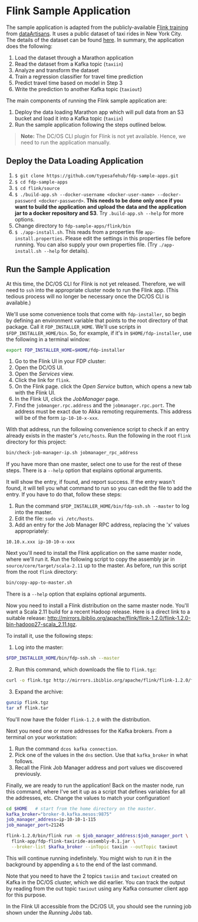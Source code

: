 # Flink Sample Application

The sample application is adapted from the publicly-available [Flink training](http://dataartisans.github.io/flink-training/) from [dataArtisans](http://data-artisans.com/). It uses a public dataset of taxi rides in New York City. The details of the dataset can be found [here](http://dataartisans.github.io/flink-training/exercises/taxiData.html). In summary, the application does the following:

1. Load the dataset through a Marathon application
2. Read the dataset from a Kafka topic (`taxiin`)
3. Analyze and transform the dataset
4. Train a regression classifier for travel time prediction
5. Predict travel time based on model in Step 3
6. Write the prediction to another Kafka topic (`taxiout`)

The main components of running the Flink sample application are:

1. Deploy the data loading Marathon app which will pull data from an S3 bucket and load it into a Kafka topic (`taxiin`)
2. Run the sample application following the steps outlined below.

> **Note:** The DC/OS CLI plugin for Flink is not yet available. Hence, we need to run the application manually.

## Deploy the Data Loading Application
1. `$ git clone https://github.com/typesafehub/fdp-sample-apps.git`
2. `$ cd fdp-sample-apps`
3. `$ cd flink/source`
4. `$ ./build-app.sh --docker-username <docker-user-name> --docker-password <docker-password>`. **This needs to be done only once if you want to build the application and upload the data and the application jar to a docker repository and S3**. Try `.build-app.sh --help` for more options.
5. Change directory to `fdp-sample-apps/flink/bin`
6. `$ ./app-install.sh`. This reads from a properties file `app-install.properties`. Please edit the settings in this properties file before running. You can also supply your own properties file. (Try `./app-install.sh --help` for details).

## Run the Sample Application

At this time, the DC/OS CLI for Flink is not yet released. Therefore, we will need to `ssh` into the appropriate cluster node to run the Flink app. (This tedious process will no longer be necessary once the DC/OS CLI is available.)

We'll use some convenience tools that come with `fdp-installer`, so begin by defining an environment variable that points to the root directory of that package. Call it `FDP_INSTALLER_HOME`. We'll use scripts in `$FDP_INSTALLER_HOME/bin`. So, for example, if it's in `$HOME/fdp-installer`, use the following in a terminal window:

```bash
export FDP_INSTALLER_HOME=$HOME/fdp-installer
```

1. Go to the Flink UI in your FDP cluster:
  1. Open the DC/OS UI.
  2. Open the _Services_ view.
  3. Click the link for `flink`.
  4. On the Flink page. click the _Open Service_ button, which opens a new tab with the Flink UI.
2. In the Flink UI, click the _JobManager_ page.
3. Find the `jobmanger.rpc.address` and the `jobmanager.rpc.port`. The address must be exact due to Akka remoting requirements. This address will be of the form `ip-10-10-x-xxx`.

With that address, run the following convenience script to check if an entry already exists in the master's `/etc/hosts`. Run the following in the root `flink` directory for this project:

```bash
bin/check-job-manager-ip.sh jobmanager_rpc_address
```

If you have more than one master, select one to use for the rest of these steps. There is a `--help` option that explains optional arguments.

It will show the entry, if found, and report success. If the entry wasn't found, it will tell you what command to run so you can edit the file to add the entry. If you have to do that, follow these steps:

1. Run the command `$FDP_INSTALLER_HOME/bin/fdp-ssh.sh --master` to log into the master.
2. Edit the file: `sudo vi /etc/hosts`.
3. Add an entry for the Job Manager RPC address, replacing the 'x' values appropriately:
```text
10.10.x.xxx ip-10-10-x-xxx
```

Next you'll need to install the Flink application on the same master node, where we'll run it.
Run the following script to copy the assembly jar in `source/core/target/scala-2.11` up to the master. As before, run this script from the root `flink` directory:

```bash
bin/copy-app-to-master.sh
```

There is a `--help` option that explains optional arguments.

Now you need to install a Flink distribution on the same master node. You'll want a Scala 2.11 build for a recent Hadoop release. Here is a direct link to a suitable release: http://mirrors.ibiblio.org/apache/flink/flink-1.2.0/flink-1.2.0-bin-hadoop27-scala_2.11.tgz.

To install it, use the following steps:

1. Log into the master:
```bash
$FDP_INSTALLER_HOME/bin/fdp-ssh.sh --master
```
2. Run this command, which downloads the file to `flink.tgz`:
```bash
curl -o flink.tgz http://mirrors.ibiblio.org/apache/flink/flink-1.2.0/flink-1.2.0-bin-hadoop27-scala_2.11.tgz
```
3. Expand the archive:
```bash
gunzip flink.tgz
tar xf flink.tar
```

You'll now have the folder `flink-1.2.0` with the distribution.

Next you need one or more addresses for the Kafka brokers. From a terminal on your workstation:

1. Run the command `dcos kafka connection`.
2. Pick one of the values in the `dns` section. Use that `kafka_broker` in what follows.
3. Recall the Flink Job Manager address and port values we discovered previously.

Finally, we are ready to run the application! Back on the master node, run this command, where I've set it up as a script that defines variables for all the addresses, etc. Change the values to match your configuration!

```bash
cd $HOME   # start from the home directory on the master.
kafka_broker="broker-0.kafka.mesos:9875"
job_manager_address=ip-10-10-1-115
job_manager_port=21245

flink-1.2.0/bin/flink run -m $job_manager_address:$job_manager_port \
  flink-app/fdp-flink-taxiride-assembly-0.1.jar \
  --broker-list $kafka_broker --inTopic taxiin --outTopic taxiout
```

This will continue running indefinitely. You might wish to run it in the background by appending a `&` to the end of the last command.

Note that you need to have the 2 topics `taxiin` and `taxiout` created on Kafka in the DC/OS cluster, which we did earlier. You can track the output by reading from the out topic `taxiout` using any Kafka consumer client app for this purpose.

In the Flink UI accessible from the DC/OS UI, you should see the running job shown under the _Running Jobs_ tab.


